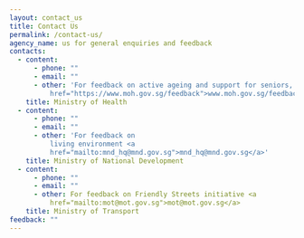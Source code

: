 ```yaml
---
layout: contact_us
title: Contact Us
permalink: /contact-us/
agency_name: us for general enquiries and feedback
contacts:
  - content:
      - phone: ""
      - email: ""
      - other: 'For feedback on active ageing and support for seniors, visit: <br><a
          href="https://www.moh.gov.sg/feedback">www.moh.gov.sg/feedback</a>'
    title: Ministry of Health
  - content:
      - phone: ""
      - email: ""
      - other: 'For feedback on
          living environment <a
          href="mailto:mnd_hq@mnd.gov.sg">mnd_hq@mnd.gov.sg</a>'
    title: Ministry of National Development
  - content:
      - phone: ""
      - email: ""
      - other: For feedback on Friendly Streets initiative <a
          href="mailto:mot@mot.gov.sg">mot@mot.gov.sg</a>
    title: Ministry of Transport
feedback: ""
---
```

